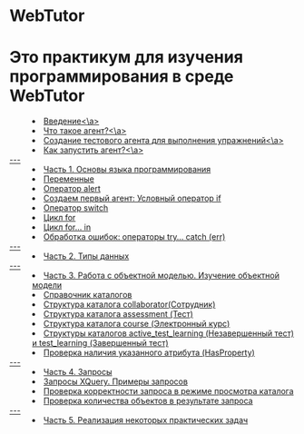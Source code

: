 # WebTutor 
# Это практикум  для изучения программирования в среде WebTutor 

<dd><li> <a href="vved.md"> Введение<\a></dd>
<dd><li> <a href="agent.md"> Что такое агент?<\a></dd>
<dd><li> <a href="test_agent.md"> Создание тестового агента для выполнения упражнений<\a></dd>
<dd><li> <a href="run_agent.md"> Как запустить агент?<\a></dd>
--- 
<dd><li> <a href="1_language.md"> Часть 1. Основы языка программирования</dd>
<dd><li> <a href="variables.md"> Переменные</dd>
<dd><li> <a href="alert.md"> Оператор alert</dd> 
<dd><li> <a href="first_agent__if.md "> Создаем первый агент: Условный оператор if</dd>
<dd><li> <a href="switch.md"> Оператор switch</dd>
<dd><li> <a href="for.md"> Цикл for</dd>
<dd><li> <a href="for_in.md"> Цикл for… in</dd>
<dd><li> <a href="try.md"> Обработка ошибок: операторы try… catch (err)</dd>
---
<dd><li> <a href=" 2_data_types.md"> Часть 2. Типы данных</dd>
---
<dd><li> <a href=" 3_object_model.md"> Часть 3. Работа с объектной моделью. Изучение объектной модели</dd>
<dd><li> <a href="catalogs.md"> Справочник каталогов</dd>
<dd><li> <a href="collaborator.md"> Структура каталога collaborator(Сотрудник)</dd>
<dd><li> <a href="assessment.md"> Структура каталога assessment (Тест)</dd>
<dd><li> <a href="course.md"> Структура каталога course (Электронный курс)</dd>
<dd><li> <a href="other_catalogs1.md"> Структуры каталогов active_test_learning (Незавершенный тест) и test_learning (Завершенный тест)</dd>
<dd><li> <a href="hasproperty.md"> Проверка наличия указанного атрибута (HasProperty)</dd>
---
<dd><li> <a href="4_queries.md"> Часть 4. Запросы</dd>
<dd><li> <a href="XQuery.md"> Запросы XQuery. Примеры запросов</dd>
<dd><li> <a href="XQuery_control.md"> Проверка корректности запроса в режиме просмотра каталога</dd>
<dd><li> <a href="XQuery_quantity.md"> Проверка количества объектов в результате запроса</dd>
---
<dd><li> <a href="5_practical_realization.md"> Часть 5. Реализация некоторых практических задач</dd>

